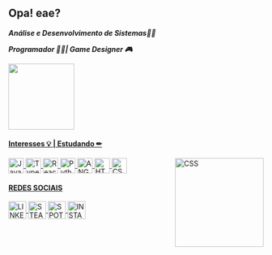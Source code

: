 ## Opa! eae?

**_Análise e Desenvolvimento de Sistemas🐱‍🚀_**




**_Programador 🐱‍💻| Game Designer 🎮_**
<div>
  <a href="https://github.com/Guilherme-Santos-Jpeg">
    <img height="130em" src="https://github-readme-stats.vercel.app/api?username=guilherme-santos-jpeg&showicons=true&theme=ayu-mirage&include_all_commits=true&count_private=true"/>
    </div>
  
  
  
#### Interesses 💡 | Estudando ✏

<img align="center" alt="Java" height="30" width="30" src="https://cdn-icons-png.flaticon.com/512/226/226777.png">
<img align="center" alt="Typescript" height="30" width="30" src="https://cdn-icons-png.flaticon.com/512/919/919832.png">
<img align="center" alt="React" height="30" width="30" src="https://cdn-icons-png.flaticon.com/512/919/919851.png">
<img align="center" alt="Python" height="30" width="30" src="https://cdn-icons-png.flaticon.com/512/1822/1822899.png">
<img align="center" alt="ANGULAR" height="30" width="30" src="https://cdn.worldvectorlogo.com/logos/angular-icon.svg">     
<img align="center" alt="HTML" height="30" width="30" src="https://cdn-icons-png.flaticon.com/512/1216/1216733.png">
<img align="center" alt="CSS" height="30" width="30" src="https://cdn-icons-png.flaticon.com/512/732/732190.png">
<img align="Right" alt="CSS" height="175" width="175" src="https://media4.giphy.com/media/WJbZ59I9YaAbdWCsId/giphy.gif?cid=790b761140ff70d1b1b8535ddd9fcb5ff110591953222e3b&rid=giphy.gif&ct=g">
                                                                                                                                    
                                                                                                                                           
#### REDES SOCIAIS
 
<div>
 <a href="https://www.linkedin.com/in/guilherme-dos-santos-813171193/">
  <img align="center" alt="LINKEDIN" height="35" width="35" src="https://cdn-icons-png.flaticon.com/512/1384/1384889.png">
  <a href="https://steamcommunity.com/id/Doctor_Irun/">
  <img align="center" alt="STEAM" height="35" width="35" src="https://cdn-icons-png.flaticon.com/512/220/220608.png">
    <a href="https://open.spotify.com/user/doctoriron1266?si=ef75b5b38bbf4e87">
     <img align="center" alt="SPOTIFY" height="35" width="35" src="https://cdn-icons-png.flaticon.com/512/174/174872.png">  
       <a href="https://www.instagram.com/guilherme.jpeg_/?hl=pt-br">
     <img align="center" alt="INSTAGRAM" height="35" width="35" src="https://cdn-icons-png.flaticon.com/512/2111/2111463.png">  
         
